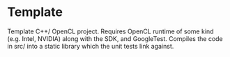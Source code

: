 Template
========

Template C++/ OpenCL project. Requires OpenCL runtime of some kind (e.g. Intel, NVIDIA)
along with the SDK, and GoogleTest. Compiles the code in src/ into a static library
which the unit tests link against. 
